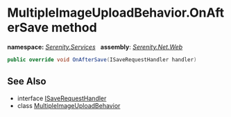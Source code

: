 # MultipleImageUploadBehavior.OnAfterSave method
**namespace:** *[Serenity.Services](../../README.md#serenity.services-namespace)*   **assembly**: *[Serenity.Net.Web](../../README.md)*

```csharp
public override void OnAfterSave(ISaveRequestHandler handler)
```

## See Also

* interface [ISaveRequestHandler](../Serenity.Net.Services/../ISaveRequestHandler.md)
* class [MultipleImageUploadBehavior](../MultipleImageUploadBehavior.md)